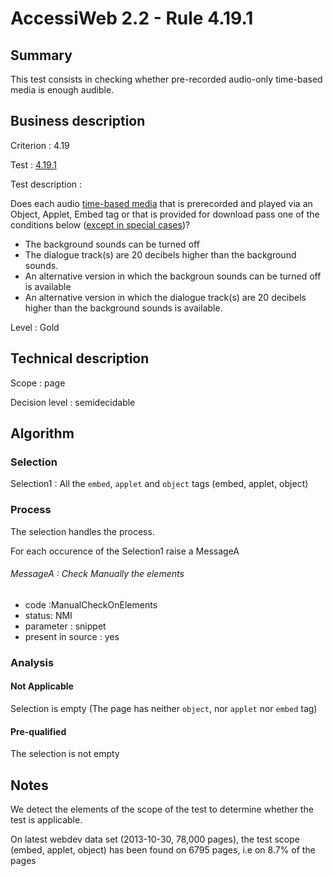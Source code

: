# AccessiWeb 2.2 - Rule 4.19.1

## Summary

This test consists in checking whether pre-recorded audio-only
time-based media is enough audible.

## Business description

Criterion : 4.19

Test : [4.19.1](http://accessiweb.org/index.php/accessiweb-22-english-version.html#test-4-19-1)

Test description :

Does each audio [time-based
media](index.php/glossary-76.html#mMediaTemp) that is prerecorded and
played via an Object, Applet, Embed tag or that is provided for download
pass one of the conditions below ([except in special
cases](index.php/glossary-76.html#cpCrit4-19 "Special cases for criterion 4.19"))?

-   The background sounds can be turned off
-   The dialogue track(s) are 20 decibels higher than the background
    sounds.
-   An alternative version in which the backgroun sounds can be turned
    off is available
-   An alternative version in which the dialogue track(s) are 20
    decibels higher than the background sounds is available.

Level : Gold

## Technical description

Scope : page

Decision level :
semidecidable

## Algorithm

### Selection

Selection1 : All the `embed`, `applet` and `object` tags (embed,
applet, object)

### Process

The selection handles the process.

For each occurence of the Selection1 raise a MessageA

###### MessageA : Check Manually the elements

-   code :ManualCheckOnElements
-   status: NMI
-   parameter : snippet
-   present in source : yes

### Analysis

#### Not Applicable

Selection is empty (The page has neither `object`, nor `applet` nor
`embed` tag)

#### Pre-qualified

The selection is not empty

## Notes

We detect the elements of the scope of the test to determine whether the
test is applicable.

On latest webdev data set (2013-10-30, 78,000 pages), the test scope
(embed, applet, object) has been found on 6795 pages, i.e on 8.7% of the
pages
